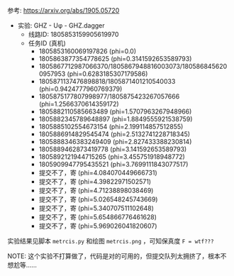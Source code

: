 参考: https://arxiv.org/abs/1905.05720

- 实验: GHZ - Uφ - GHZ.dagger
  - 线路ID: 1805853159905619970
  - 任务ID (真机)
    - 1805853160069197826 (phi=0.0)
    - 1805863877354778625 (phi=0.3141592653589793)
    - 1805867712987066370/1805867948816003073/1805868456200957953 (phi=0.6283185307179586)
    - 1805871137476898818/1805871401210540033 (phi=0.9424777960769379)
    - 1805875177807998977/1805875423267057666 (phi=1.2566370614359172)
    - 1805882110585663489 (phi=1.5707963267948966)
    - 1805882345789648897 (phi=1.8849555921538759)
    - 1805885102554673154 (phi=2.199114857512855)
    - 1805886914829545474 (phi=2.5132741228718345)
    - 1805888346383249409 (phi=2.827433388230814)
    - 1805889462873419778 (phi=3.141592653589793)
    - 1805892121944715265 (phi=3.455751918948772)
    - 1805909947795435521 (phi=3.7699111843077517)
    - 提交不了，寄 (phi=4.084070449666731)
    - 提交不了，寄 (phi=4.39822971502571)
    - 提交不了，寄 (phi=4.71238898038469)
    - 提交不了，寄 (phi=5.026548245743669)
    - 提交不了，寄 (phi=5.340707511102648)
    - 提交不了，寄 (phi=5.654866776461628)
    - 提交不了，寄 (phi=5.969026041820607)

实验结果见脚本 `metrcis.py` 和绘图 `metrcis.png` ，可知保真度 `F = wtf???`

NOTE: 这个实验不打算做了，代码是对的可用的，但提交队列太拥挤了，根本不想尬等……
